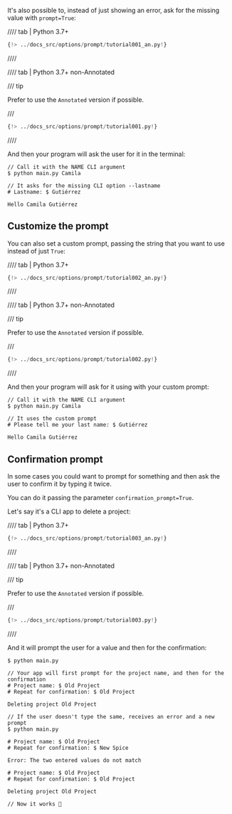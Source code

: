 It's also possible to, instead of just showing an error, ask for the missing value with `prompt=True`:

//// tab | Python 3.7+

```Python hl_lines="5"
{!> ../docs_src/options/prompt/tutorial001_an.py!}
```

////

//// tab | Python 3.7+ non-Annotated

/// tip

Prefer to use the `Annotated` version if possible.

///

```Python hl_lines="4"
{!> ../docs_src/options/prompt/tutorial001.py!}
```

////

And then your program will ask the user for it in the terminal:

<div class="termy">

```console
// Call it with the NAME CLI argument
$ python main.py Camila

// It asks for the missing CLI option --lastname
# Lastname: $ Gutiérrez

Hello Camila Gutiérrez
```

</div>

## Customize the prompt

You can also set a custom prompt, passing the string that you want to use instead of just `True`:

//// tab | Python 3.7+

```Python hl_lines="7"
{!> ../docs_src/options/prompt/tutorial002_an.py!}
```

////

//// tab | Python 3.7+ non-Annotated

/// tip

Prefer to use the `Annotated` version if possible.

///

```Python hl_lines="5"
{!> ../docs_src/options/prompt/tutorial002.py!}
```

////

And then your program will ask for it using with your custom prompt:

<div class="termy">

```console
// Call it with the NAME CLI argument
$ python main.py Camila

// It uses the custom prompt
# Please tell me your last name: $ Gutiérrez

Hello Camila Gutiérrez
```

</div>

## Confirmation prompt

In some cases you could want to prompt for something and then ask the user to confirm it by typing it twice.

You can do it passing the parameter `confirmation_prompt=True`.

Let's say it's a CLI app to delete a project:

//// tab | Python 3.7+

```Python hl_lines="6"
{!> ../docs_src/options/prompt/tutorial003_an.py!}
```

////

//// tab | Python 3.7+ non-Annotated

/// tip

Prefer to use the `Annotated` version if possible.

///

```Python hl_lines="4"
{!> ../docs_src/options/prompt/tutorial003.py!}
```

////

And it will prompt the user for a value and then for the confirmation:

<div class="termy">

```console
$ python main.py

// Your app will first prompt for the project name, and then for the confirmation
# Project name: $ Old Project
# Repeat for confirmation: $ Old Project

Deleting project Old Project

// If the user doesn't type the same, receives an error and a new prompt
$ python main.py

# Project name: $ Old Project
# Repeat for confirmation: $ New Spice

Error: The two entered values do not match

# Project name: $ Old Project
# Repeat for confirmation: $ Old Project

Deleting project Old Project

// Now it works 🎉
```

</div>
